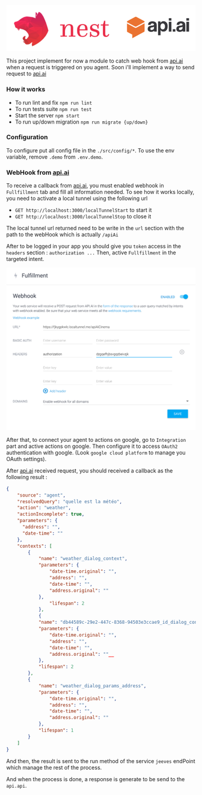 ![Nest](assets/logo.png)

This project implement for now a module to catch web hook from [api.ai](https://api.ai/) when a request is triggered 
on you agent. Soon i'll implement a way to send request to [api.ai](https://api.ai/)

 ### How it works
 
- To run lint and fix `npm run lint`
- To run tests suite `npm run test`
- Start the server `npm start`
- To run up/down migration `npm run migrate {up/down}`

### Configuration

To configure put all config file in the `./src/config/*`.
To use the env variable, remove `.demo` from `.env.demo`.

### WebHook from [api.ai](https://api.ai/)

To receive a callback from [api.ai](https://api.ai/), you must enabled webhook in `Fullfillment` tab and fill all information needed.
To see how it works locally, you need to activate a local tunnel using the following url
 
- `GET http://localhost:3000/localTunnelStart` to start it
- `GET http://localhost:3000/localTunnelStop` to close it

The local tunnel url returned need to be write in the `url` section with the path to the webHook which is actually `/apiAi`

After to be logged in your app you should give you `token` access in the `headers` section : `authorization ...`
Then, active `Fullfillment` in the targeted intent.

![fullfillment](assets/fulfillment.png)

After that, to connect your agent to actions on google, go to `Integration` part and active actions on google.
Then configure it to access `OAuth2` authentication with google. (Look `google cloud platform` to manage you OAuth settings).

After [api.ai](https://api.ai/) received request, you should received a callback as the following result :
```json
{
    "source": "agent",
    "resolvedQuery": "quelle est la météo",
    "action": "weather",
    "actionIncomplete": true,
    "parameters": {
      "address": "",
      "date-time": ""
    },
    "contexts": [
        {
            "name": "weather_dialog_context",
            "parameters": {
                "date-time.original": "",
                "address": "",
                "date-time": "",
                "address.original": ""
            },
                "lifespan": 2
            },
            {
            "name": "db44589c-29e2-447c-8368-94503e3ccae9_id_dialog_context",
            "parameters": {
                "date-time.original": "",
                "address": "",
                "date-time": "",
                "address.original": ""__
            },
            "lifespan": 2
        },
        {
            "name": "weather_dialog_params_address",
            "parameters": {
                "date-time.original": "",
                "address": "",
                "date-time": "",
                "address.original": ""
            },
            "lifespan": 1
        }
    ]
}
```

And then, the result is sent to the run method of the service `jeeves` endPoint which manage the rest of the process.

And when the process is done, a response is generate to be send to the `api.api`.